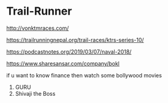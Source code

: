 # Trail-Runner

http://vonktmraces.com/

https://trailrunningnepal.org/trail-races/ktrs-series-10/


https://podcastnotes.org/2019/03/07/naval-2018/

https://www.sharesansar.com/company/bokl

if u want to know finance then watch some bollywood movies

1. GURU
2. Shivaji the Boss
